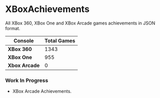 # XBoxAchievements
All XBox 360, XBox One and XBox Arcade games achievements in JSON format.


| Console         | Total Games |
| --------------- | ----------- |
| **XBox 360**    | 1343        |
| **XBox One**    | 955         |
| **Xbox Arcade** | 0           |


### Work In Progress
- XBox Arcade Achievements.
